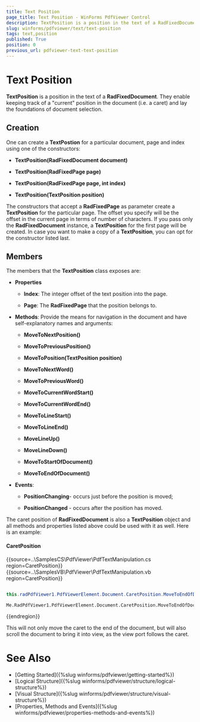 ```yaml
---
title: Text Position
page_title: Text Position - WinForms PdfViewer Control
description: TextPosition is a position in the text of a RadFixedDocument. They enable keeping track of a "current" position in the document (i.e. a caret) and lay the foundations of document selection.
slug: winforms/pdfviewer/text/text-position
tags: text,position
published: True
position: 0
previous_url: pdfviewer-text-text-position
---
```


# Text Position

__TextPosition__ is a position in the text of a __RadFixedDocument__. They enable keeping track of a "current" position in the document (i.e. a caret) and lay the foundations of document selection.

## Creation

One can create a __TextPostion__ for a particular document, page and index using one of the constructors:

* __TextPosition(RadFixedDocument document)__

* __TextPosition(RadFixedPage page)__

* __TextPosition(RadFixedPage page, int index)__

* __TextPosition(TextPosition position)__

The constructors that accept a __RadFixedPage__ as parameter create a __TextPosition__ for the particular page. The offset you specify will be the offset in the current page in terms of number of characters. If you pass only the __RadFixedDocument__ instance, a __TextPosition__ for the first page will be created. In case you want to make a copy of a __TextPosition__, you can opt for the constructor listed last.

## Members

The members that the __TextPosition__ class exposes are:

* __Properties__

  * __Index__: The integer offset of the text position into the page.
  
  * __Page__: The __RadFixedPage__ that the position belongs to.

* __Methods__: Provide the means for navigation in the document and have self-explanatory names and arguments:

  * __MoveToNextPosition()__
  
  * __MoveToPreviousPosition()__
  
  * __MoveToPosition(TextPosition position)__
  
  * __MoveToNextWord()__
  
  * __MoveToPreviousWord()__
  
  * __MoveToCurrentWordStart()__
  
  * __MoveToCurrentWordEnd()__
  
  * __MoveToLineStart()__
  
  * __MoveToLineEnd()__
  
  * __MoveLineUp()__
  
  * __MoveLineDown()__
  
  * __MoveToStartOfDocument()__
  
  * __MoveToEndOfDocument()__

* __Events__:

  * __PositionChanging__- occurs just before the position is moved;
  
  * __PositionChanged__ - occurs after the position has moved.

The caret position of __RadFixedDocument__ is also a __TextPosition__ object and all methods and properties listed above could be used with it as well. Here is an example:

#### CaretPosition

{{source=..\SamplesCS\PdfViewer\PdfTextManipulation.cs region=CaretPosition}} 
{{source=..\SamplesVB\PdfViewer\PdfTextManipulation.vb region=CaretPosition}} 

````C#
            
this.radPdfViewer1.PdfViewerElement.Document.CaretPosition.MoveToEndOfDocument();

````
````VB.NET
Me.RadPdfViewer1.PdfViewerElement.Document.CaretPosition.MoveToEndOfDocument()

````

{{endregion}}

This will not only move the caret to the end of the document, but will also scroll the document to bring it into view, as the view port follows the caret.


# See Also

* [Getting Started]({%slug winforms/pdfviewer/getting-started%})
* [Logical Structure]({%slug winforms/pdfviewer/structure/logical-structure%})
* [Visual Structure]({%slug winforms/pdfviewer/structure/visual-structure%})
* [Properties, Methods and Events]({%slug winforms/pdfviewer/properties-methods-and-events%})